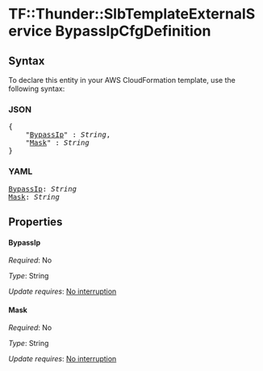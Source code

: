 # TF::Thunder::SlbTemplateExternalService BypassIpCfgDefinition

## Syntax

To declare this entity in your AWS CloudFormation template, use the following syntax:

### JSON

<pre>
{
    "<a href="#bypassip" title="BypassIp">BypassIp</a>" : <i>String</i>,
    "<a href="#mask" title="Mask">Mask</a>" : <i>String</i>
}
</pre>

### YAML

<pre>
<a href="#bypassip" title="BypassIp">BypassIp</a>: <i>String</i>
<a href="#mask" title="Mask">Mask</a>: <i>String</i>
</pre>

## Properties

#### BypassIp

_Required_: No

_Type_: String

_Update requires_: [No interruption](https://docs.aws.amazon.com/AWSCloudFormation/latest/UserGuide/using-cfn-updating-stacks-update-behaviors.html#update-no-interrupt)

#### Mask

_Required_: No

_Type_: String

_Update requires_: [No interruption](https://docs.aws.amazon.com/AWSCloudFormation/latest/UserGuide/using-cfn-updating-stacks-update-behaviors.html#update-no-interrupt)

